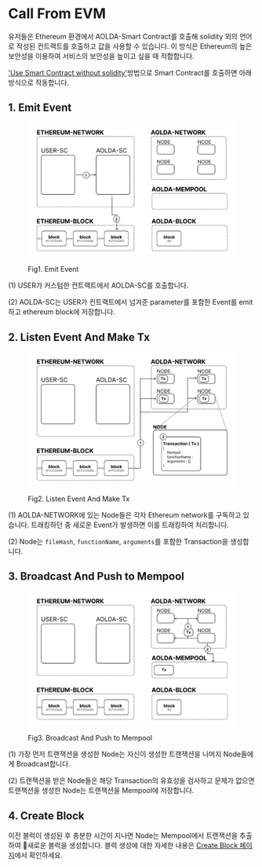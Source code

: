 # Call From EVM

유저들은 Ethereum 환경에서 AOLDA-Smart Contract를 호출해 solidity 외의 언어로 작성된 컨트랙트를 호출하고 값을 사용할 수 있습니다. 이 방식은 Ethereum의 높은 보안성을 이용하여 서비스의 보안성을 높이고 싶을 때 적합합니다.

['Use Smart Contract without solidity'](../../aolda/aolda-multi-vm/how-to-use/use-smart-contract-without-solidity.md)방법으로 Smart Contract를 호출하면 아래 방식으로 작동합니다.

## 1. Emit Event

<figure><img src="../../.gitbook/assets/1. Call Function From EVM.png" alt=""><figcaption><p>Fig1. Emit Event</p></figcaption></figure>

(1) USER가 커스텀한 컨트랙트에서 AOLDA-SC를 호출합니다.

(2) AOLDA-SC는 USER가 컨트랙트에서 넘겨준 parameter를 포함한 Event를 emit하고 ethereum block에 저장합니다.

## 2. Listen Event And Make Tx

<figure><img src="../../.gitbook/assets/2. Listen Event And Make Tx.png" alt=""><figcaption><p>Fig2. Listen Event And Make Tx</p></figcaption></figure>

(1) AOLDA-NETWORK에 있는 Node들은 각자 Ethereum network를 구독하고 있습니다. 트래킹하던 중 새로운 Event가 발생하면 이를 트래킹하여 처리합니다.

(2) Node는 `fileHash`, `functionName`, `arguments`를 포함한 Transaction을 생성합니다.

## 3. Broadcast And Push to Mempool&#x20;

<figure><img src="../../.gitbook/assets/3. Broadcast And Push to Mempool (1).png" alt=""><figcaption><p>Fig3. Broadcast And Push to Mempool</p></figcaption></figure>

(1) 가장 먼저 트랜잭션을 생성한 Node는 자신이 생성한 트랜잭션을 나머지 Node들에게 Broadcast합니다.

(2) 트랜잭션을 받은 Node들은 해당 Transaction의 유효성을 검사하고 문제가 없으면 트랜잭션을 생성한 Node는 트랜잭션을 Mempool에 저장합니다.

## 4. Create Block

이전 블럭이 생성된 후 충분한 시간이 지나면 Node는 Mempool에서 트랜잭션을 추출하여 새로운 블럭을 생성합니다. 블럭 생성에 대한 자세한 내용은 [Create Block 페이지](../create-aolda-block.md)에서 확인하세요.
